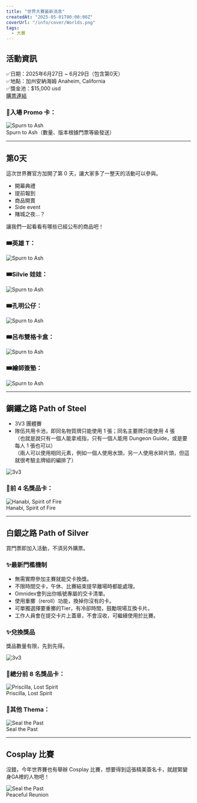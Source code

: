 ```yaml
---
title: "世界大賽最新消息"
createdAt: "2025-05-01T00:00:00Z"
coverUrl: "/info/cover/Worlds.png"
tags:
  - 大賽
---
```


## 活動資訊

✅日期：2025年6月27日 ~ 6月29日（包含第0天）  
✅地點：加州安納海姆 Anaheim, California  
✅獎金池：$15,000 usd  
[購票連結](https://www.eventbrite.com/e/grand-archive-tcg-ascent-worlds-2025-tickets-1232029205519)

### 🎁入場 Promo 卡：

![Spurn to Ash](/info/20250501_Worlds/entry.png)  
Spurn to Ash（數量、版本根據門票等級發送）

---

## 第0天

這次世界賽官方加開了第 0 天，讓大家多了一整天的活動可以參與。

- 開幕典禮
- 提前報到
- 商品開賣
- Side event
- 賭城之夜...？

讓我們一起看看有哪些已經公布的商品吧！

### 🎟️英雄 T：

![Spurn to Ash](/info/20250501_Worlds/shop1.png)

### 🎟️Silvie 娃娃：

![Spurn to Ash](/info/20250501_Worlds/shop2.png)

### 🎟️孔明公仔：

![Spurn to Ash](/info/20250501_Worlds/shop3.png)

### 🎟️呂布雙格卡盒：

![Spurn to Ash](/info/20250501_Worlds/shop4.png)

### 🎟️繪師簽墊：

![Spurn to Ash](/info/20250501_Worlds/shop5.png)

---

## 鋼鐵之路 Path of Steel

- 3V3 團體賽
- 隊伍共用卡池，即同名物質牌只能使用 1 張；同名主要牌只能使用 4 張  
  （也就是說只有一個人能拿戒指，只有一個人能用 Dungeon Guide，或是要每人 1 張也可以）  
  （兩人可以使用相同元素，例如一個人使用水頭，另一人使用水碎片頭，但這就很考驗主牌組的編排了）　

![3v3](/info/20250501_Worlds/3v3.jpg)

### 🎁前 4 名獎品卡：

![Hanabi, Spirit of Fire](/info/20250501_Worlds/Hanabi.png)  
Hanabi, Spirit of Fire

---

## 白銀之路 Path of Silver

買門票即加入活動，不須另外購票。

### ✨最新門檻機制

- 無需實際參加主賽就能交卡換獎。
- 不限時間交卡，午休、比賽結束提早離場時都能處理。
- Omnidex會列出你帳號專屬的交卡清單。
- 使用重擲（reroll）功能，換掉你沒有的卡。
- 可單獨選擇要重擲的Tier，有冷卻時間，鼓勵現場互換卡片。
- 工作人員會在提交卡片上蓋章，不會沒收，可繼續使用於比賽。

### ✨兌換獎品

獎品數量有限，先到先得。

![3v3](/info/20250501_Worlds/POS.png)

### 🎁總分前 8 名獎品卡：

![Priscilla, Lost Spirit](/info/20250501_Worlds/POS1.png)  
Priscilla, Lost Spirit

### 🎁其他 Thema：

![Seal the Past](/info/20250501_Worlds/POS2.png)  
Seal the Past

---

## Cosplay 比賽

沒錯，今年世界賽也有舉辦 Cosplay 比賽，想要得到這張精美簽名卡，就趕緊變身GA裡的人物吧！

![Seal the Past](/info/20250501_Worlds/peaceful-reunion.jpg)  
Peaceful Reunion
